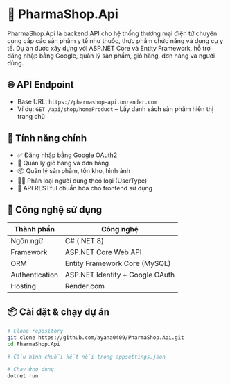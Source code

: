 # 💊 PharmaShop.Api

PharmaShop.Api là backend API cho hệ thống thương mại điện tử chuyên cung cấp các sản phẩm y tế như thuốc, thực phẩm chức năng và dụng cụ y tế. Dự án được xây dựng với ASP.NET Core và Entity Framework, hỗ trợ đăng nhập bằng Google, quản lý sản phẩm, giỏ hàng, đơn hàng và người dùng.

## 🌐 API Endpoint

- Base URL: `https://pharmashop-api.onrender.com`
- Ví dụ: `GET /api/shop/homeProduct` – Lấy danh sách sản phẩm hiển thị trang chủ

## 🚀 Tính năng chính

- ✅ Đăng nhập bằng Google OAuth2
- 🛒 Quản lý giỏ hàng và đơn hàng
- 📦 Quản lý sản phẩm, tồn kho, hình ảnh
- 🧑‍⚕️ Phân loại người dùng theo loại (UserType)
- 📂 API RESTful chuẩn hóa cho frontend sử dụng

## 🧰 Công nghệ sử dụng

| Thành phần        | Công nghệ           |
|------------------|---------------------|
| Ngôn ngữ          | C# (.NET 8)         |
| Framework         | ASP.NET Core Web API |
| ORM               | Entity Framework Core (MySQL) |
| Authentication    | ASP.NET Identity + Google OAuth |
| Hosting           | Render.com          |

## 📦 Cài đặt & chạy dự án

```bash
# Clone repository
git clone https://github.com/ayana0409/PharmaShop.Api.git
cd PharmaShop.Api

# Cấu hình chuỗi kết nối trong appsettings.json

# Chạy ứng dụng
dotnet run
